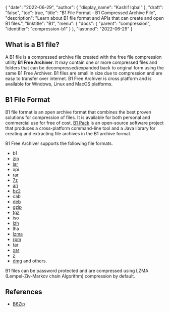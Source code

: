 {
  "date": "2022-06-29",
  "author": {
    "display_name": "Kashif Iqbal"
  },
  "draft": "false",
  "toc": true,
  "title": "B1 File Format - B1 Compressed Archive File",
  "description": "Learn about B1 file format and APIs that can create and open B1 files.",
  "linktitle": "B1",
  "menu": {
    "docs": {
      "parent": "compression",
      "identifier": "compression-b1"
    }
  },
  "lastmod": "2022-06-29"
}

## What is a B1 file?

A B1 file is a compressed archive file created with the free file compression utility **B1 Free Archiver**. It may contain one or more compressed files and folders that can be decompressed/expanded back to original form using the same B1 Free Archiver. B1 files are small in size due to compression and are easy to transfer over internet. B1 Free Archiver is cross platform and is available for Windows, Linux and MacOS platforms.

## B1 File Format

B1 file format is an open archive format that combines the best proven solutions for compression of files. It is available for both personal and commercial use for free of cost. [B1 Pack](https://github.com/b1-pack/b1-pack) is an open-source software project that produces a cross-platform command-line tool and a Java library for creating and extracting file archives in the B1 archive format.

B1 Free Archiver supports the following file formats.

* b1
* [zip](/compression/zip/)
* [jar](/programming/jar/)
* xpi
* [rar](/compression/rar/)
* [7z](/compression/7z/)
* [arj](/compression/arj/)
* [bz2](/compression/bz2/)
* cab
* [deb](/compression/deb/)
* [gzip](/compression/gzip/)
* [tgz](/compression/tgz/)
* iso
* [lzh](/compression/lzh/)
* lha
* [lzma](/compression/lzma/)
* [rpm](/compression/rpm/)
* [tar](/compression/tar/)
* [xar](/compression/xar/)
* [z](/compression/z/)
* [dmg](/compression/dmg/) and others.

B1 files can be password protected and are compressed using LZMA (Lempel-Ziv-Markov chain Algorithm) compression by default.

## References

* [B6Zip](http://b6zip.com)
